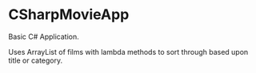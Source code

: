 # CSharpMovieApp
Basic C# Application.  

Uses ArrayList of films with lambda methods to sort through based upon title or category.
